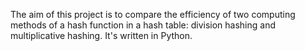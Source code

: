 The aim of this project is to compare the efficiency of two computing methods of a hash function in a hash table: division hashing and multiplicative hashing.
It's written in Python.
